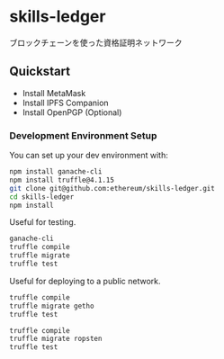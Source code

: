 # skills-ledger
ブロックチェーンを使った資格証明ネットワーク

## Quickstart

- Install MetaMask
- Install IPFS Companion
- Install OpenPGP (Optional)

### Development Environment Setup

You can set up your dev environment with:

```sh
npm install ganache-cli
npm install truffle@4.1.15
git clone git@github.com:ethereum/skills-ledger.git
cd skills-ledger
npm install
```
Useful for testing. 

```sh
ganache-cli
truffle compile
truffle migrate
truffle test
```

Useful for deploying to a public network.
```sh
truffle compile
truffle migrate getho
truffle test
```
```sh
truffle compile
truffle migrate ropsten
truffle test
```
